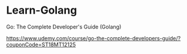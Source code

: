 # Learn-Golang
Go: The Complete Developer's Guide (Golang)

https://www.udemy.com/course/go-the-complete-developers-guide/?couponCode=ST18MT12125
